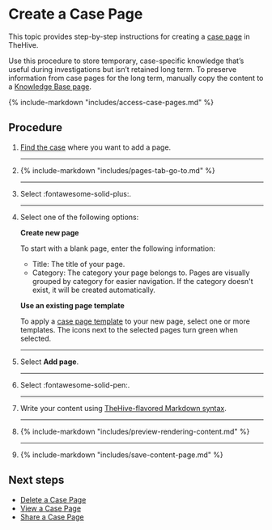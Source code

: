 # Create a Case Page

This topic provides step-by-step instructions for creating a [case page](about-case-pages.md) in TheHive.

Use this procedure to store temporary, case-specific knowledge that’s useful during investigations but isn’t retained long term. To preserve information from case pages for the long term, manually copy the content to a [Knowledge Base page](about-knowledge-base.md).

{% include-markdown "includes/access-case-pages.md" %}

<h2>Procedure</h2>

1. [Find the case](../analyst-corner/cases/search-for-cases/find-a-case.md) where you want to add a page.

    ---

2. {% include-markdown "includes/pages-tab-go-to.md" %}

    ---

3. Select :fontawesome-solid-plus:.

    ---

4. Select one of the following options:

    **Create new page**
    
    To start with a blank page, enter the following information:

    * Title: The title of your page.
    * Category: The category your page belongs to. Pages are visually grouped by category for easier navigation. If the category doesn't exist, it will be created automatically.
    
    **Use an existing page template**
    
    To apply a [case page template](../organization/configure-organization/manage-templates/case-page-templates/about-case-page-templates.md) to your new page, select one or more templates. The icons next to the selected pages turn green when selected.

    ---

5. Select **Add page**.

    ---

6. Select :fontawesome-solid-pen:.

    ---

7. Write your content using [TheHive-flavored Markdown syntax](../thehive-flavored-markdown.md).

    ---

8. {% include-markdown "includes/preview-rendering-content.md" %}

    ---

9.  {% include-markdown "includes/save-content-page.md" %}

<h2>Next steps</h2>

* [Delete a Case Page](delete-a-case-page.md)
* [View a Case Page](view-a-case-page.md)
* [Share a Case Page](share-a-case-page.md)